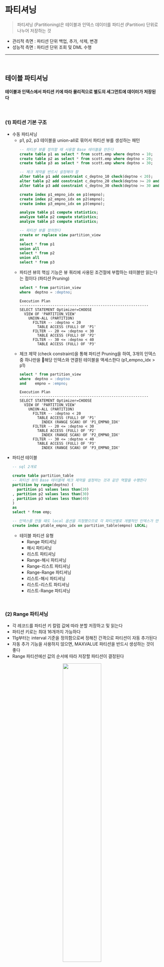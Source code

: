 # 파티셔닝
> 파티셔닝 (Partitioning)은 테이블과 인덱스 데이터를 파티션 (Partition) 단위로 나누어 저장하는 것
* 관리적 측면 : 파티션 단위 백업, 추가, 삭제, 변경
* 성능적 측면 : 파티션 단위 조회 및 DML 수행

<hr>
<br>

## 테이블 파티셔닝
#### 테이블과 인덱스에서 파티션 키에 따라 물리적으로 별도의 세그먼트에 데이터가 저장된다

<br>

### (1) 파티션 기본 구조
* 수동 파티셔닝
  * p1, p2, p3 테이블을 union-all로 묶어서 파티션 뷰를 생성하는 패턴
    ```sql
    -- 파티션 뷰를 정의할 때 사용할 Base 테이블을 만든다
    create table p1 as select * from scott.emp where deptno = 10;
    create table p2 as select * from scott.emp where deptno = 20;
    create table p3 as select * from scott.emp where deptno = 30;
  
    -- 체크 제약을 반드시 설정해야 함
    alter table p1 add constraint c_deptno_10 check(deptno < 20);
    alter table p2 add constraint c_deptno_20 check(deptno >= 20 and deptno < 30);
    alter table p3 add constraint c_deptno_30 check(deptno >= 30 and deptno < 40);
  
    create index p1_empno_idx on p1(empno);
    create index p2_empno_idx on p2(empno);
    create index p3_empno_idx on p3(empno);
  
    analyze table p1 compute statistics;
    analyze table p2 compute statistics;
    analyze table p3 compute statistics;
  
    -- 파티션 뷰를 정의한다
    create or replace view partition_view
    as
    select * from p1
    union all
    select * from p2
    union all
    select * from p3
    ```
  * 파티션 뷰의 핵심 기능은 뷰 쿼리에 사용된 조건절에 부합하는 테이블만 읽는다는 점이다 (파티션 Pruning)
    ```sql
    select * from partition_view
    where  deptno = :deptno;
    ```
    ```
    Execution Plan
    -----------------------------------------------------------
    SELECT STATEMENT Optimizer=CHOOSE
      VIEW OF 'PARTITION_VIEW'
        UNION-ALL (PARTITION)
          FILTER -- :deptno < 20
            TABLE ACCESS (FULL) OF 'P1'
          FILTER -- 20 <= :deptno < 30
            TABLE ACCESS (FULL) OF 'P2'
          FILTER -- 30 <= :deptno < 40
            TABLE ACCESS (FULL) OF 'P3'
    ```
  * 체크 제약 (check constraint)을 통해 파티션 Pruning을 하여, 3개의 인덱스 중 하나만을 해당 인덱스와 연결된 테이블을 액세스한다 (p1_empno_idx > p1)
    ```sql
    select * from partition_view
    where  deptno = :deptno
    and    empno = :empno;
    ```
    ```
    Execution Plan
    -----------------------------------------------------------
    SELECT STATEMENT Optimizer=CHOOSE
      VIEW OF 'PARTITION_VIEW'
        UNION-ALL (PARTITION)
          FILTER -- :deptno < 20
            TABLE ACCESS (FULL) OF 'P1'
              INDEX (RANGE SCAN) OF 'P1_EMPNO_IDX'
          FILTER -- 20 <= :deptno < 30
            TABLE ACCESS (FULL) OF 'P2'
              INDEX (RANGE SCAN) OF 'P2_EMPNO_IDX'
          FILTER -- 30 <= :deptno < 40
            TABLE ACCESS (FULL) OF 'P3'
              INDEX (RANGE SCAN) OF 'P3_EMPNO_IDX'
    ```
* 파티션 테이블
  ```sql
  -- sql 2개로 
  
  create table partition_table
  -- 파티션 뷰의 Base 테이블에 체크 제약을 설정하는 것과 같은 역할을 수행한다
  partition by range(deptno) ( 
    partition p1 values less than(20)
  , partition p2 values less than(30)
  , partition p3 values less than(40)
  )
  as
  select * from emp;

  -- 인덱스를 만들 때도 local 옵션을 지정했으므로 각 파티션별로 개별적인 인덱스가 만들어져, 파티션 뷰 Base 테이블에 각각 인덱스를 만든 것과 같다
  create index ptable_empno_idx on partition_table(empno) LOCAL;
  ```
  * 테이블 파티션 유형 
    * Range 파티셔닝
    * 해시 파티셔닝
    * 리스트 파티셔닝
    * Range-해시 파티셔닝
    * Range-리스트 파티셔닝
    * Range-Range 파티셔닝
    * 리스트-해시 파티셔닝
    * 리스트-리스트 파티셔닝
    * 리스트-Range 파티셔닝

<br>

### (2) Range 파티셔닝
* 각 레코드를 파티션 키 칼럼 값에 따라 분할 저장하고 및 읽는다
* 파티션 키로는 최대 16개까지 가능하다
* 11g부터는 interval 기준을 정의함으로써 정해진 간격으로 파티션이 자동 추가된다
* 자동 추가 기능을 사용하지 않으면, MAXVALUE 파티션을 반드시 생성하는 것이 좋다
* Range 파티션에선 값의 순서에 따라 저장할 파티션이 결정된다

<div align="center">
 <img width="50%" src="https://github.com/PoSungKim/development_study/assets/37537227/56058f79-c027-46e0-8ea2-520eb06b267f">
</div>

```sql
create table 주문 ( 주문번호 number, 주문일자 varchar2(8), 고객id varchar2(5), ...)
partition by range(주문일자) (
  partition p2009_q1 values less than ('20090401')
, partition p2009_q2 values less than ('20090701')
, partition p2009_q3 values less than ('20091001')
, partition p2009_q4 values less than ('20100101')
, partition p2010_q1 values less than ('20100401')
, partition p9999_mx values less than ( MAXVALUE )
```

<br>

### (3) 해시 파티셔닝
* 파티션 키에 해시 함수를 적용한 결과 값이 같은 레코드를 같은 파티션 세그먼트에 저장해 두는 방식이다
* 데이터 분포가 고르고 distinct value 개수가 많은 칼럼을 해시 파티션 기준 칼럼을 선정하는 것이 좋다
  * Range 및 리스트 파티셔닝과 다르게 해시 파티셔닝은 파티션 개수만 사용자가 결정하고 데이터를 분산시키는 해싱 알고리즘은 오라클이 결정하기 때문
* 등치(=) 조건 또는 IN-LIST 조건으로 검색할 때만 파티션 Pruning이 작동한다

<div align="center">
 <img width="50%" src="https://github.com/PoSungKim/development_study/assets/37537227/cec014c7-53a7-4526-9d73-87f71ff96248">
</div>

```sql
create table 고객 ( 고객id varchar2(5), 고객명 varchar2(10), ...)
partition by hash( 고객id ) partitions 4;
```

* 병렬 쿼리 성능 향상
* DML 경합 분산
  * 데이터 입력되는 테이블 블록에도 경합이 발생한다
  * 입력할 블록을 할당받기 위한 Freelist 조회 때문에 세그먼트 헤더 블록에 대한 경합이 더 자주 발생한다
  * Right Growing 인덱스도 해시 파티셔닝한 인덱스로 경합 발생 가능성을 낮출 수 있다
* 모두 트랜잭션이 많이 발생하는 대용량 거래 테이블일 때 효과가 극대화된다
  * 보통, Range와 해시 파티셔닝을 조합한 결합 인덱스를 주로 사용한다

<br>

### (4) 리스트 파티셔닝
* 사용자에 의해 미리 정해진 그룹핑 기준에 따라 데이터를 분할 저장하는 방식

<div align="center">
 <img width="50%" src="https://github.com/PoSungKim/development_study/assets/37537227/ab98d055-d0c2-4790-9042-b07d7d68647d">
</div>

```sql
create table 인터넷매물 ( 물건코드 varchar2(5), 지역분류 varchar2(4), ...)
partition by list( 지역분류 ) (
  partition p_지역1 values ('서울')
, partition p_지역2 values ('경기', '인천')
, partition p_지역3 values ('부산', '대구', '대전', '광주')
, partition p_기타 values (DEFAULT) -- 기타 지역
);
```

* 리스트 파티션에서는 순서와 상관없이 불연속적인 값의 목록으로써 결정된다
* 리스트 파티션에서는 사용자가 정의한 논리적인 그룹에 따라 분할한다
* default 파티션을 생성해 두어야 안전하다

<br>

### (5) 결합 파티셔닝
* 결합 파티셔닝 (Composite Partitioning)
  * 서브 파티션마다 세그먼트를 하나씩 할당하고, 서브 파티션 단위로 데이터를 저장한다
* (Range + 해시) 결합 파티셔닝
  * 주문 테이블 > 주문일자 > 고객ID
  ```sql
  create table 주문 ( 주분번호 number, 주문일자 varchar2(8), 고객id varchar2(5), ...)
  partition by range(주문일자)
  subpartition by hash(고객id) subpartitions 8
  ( partition p2009_q1 values less than ('20090401')
  , partition p2009_q2 values less than ('20090701')
  , partition p2009_q3 values less than ('20091001')
  , partition p2009_q4 values less than ('20100101')
  , partition p2010_q1 values less than ('20100401')
  , partition p9999_mx values less than ( MAXVALUE )
  );
  ```
  * p2009_q3 파티션에 속한 8개의 서브 파티션을 탐색하는 쿼리
  ```sql
  select * from 주문 where 주문일자 between '20090701' and '20090930';
  ```
  * 주문일자 없이 고객id로만 조회해서 각 Range별로 하나씩, 총 6개의 서브 파티션을 탐색하는 쿼리
  ```sql
  select * from 주문 where 고객id = :custid;
  ```
* (Range + 리스트) 결합 파티셔닝
  * 판매 테이블 > 판매일자 > 판매점
  * 초대형 이력성 테이블을 Range 파티셔닝하고, 각 파티션을 업무적으로 다시 분할하고자 할 때 주로 사용된다
  ```sql
  create table 판매 ( 판매점 varchar2(10), 판매일자 varchar2(8), ... )
  partition by range( 판매일자 )
  subpartition by list( 판매점 )
  subpartition template
  ( subpartition lst_01 values ('강남지점', '강북지점', '강서지점', '강동지점')
  , subpartition lst_02 values ('부산지점', '대전지점')
  , subpartition lst_03 values ('인천지점', '제주지점', '의정부지점')
  , subpartition lst_99 values ( DEFAULT ))
  ( partition p2009_q1 values less than('20090401')
  , partition p2009_q2 values less than('20090701')
  , partition p2009_q3 values less than('20091001')
  , partition 20009_q4 values less than('20100101') );
  ```
* 기타 결합 파티셔닝
  * Range-Range
  * 리시트-해시
  * 리스트-리스트
  * 리스트-Range

<br>

### (6) 11g에 추가된 파티션 유형
* Reference 파티셔닝

  <div align="center">
   <img width="50%" src="https://github.com/PoSungKim/development_study/assets/37537227/213b1eff-9f9c-4af2-acd2-0e39061585fd">
  </div>

  * 부모 테이블 파티션 키를 이용해 자식 테이블을 파티셔닝하는 기능
    * Reference 파티셔닝 기능이 없을 때는, 상품 테이블의 상품대분류 칼럼을 일별상품거래 테이블에 반정규화해야만 했다
      * 상품번호에 졷속적인 칼럼이므로 2차 정규형을 위배하게 된다

    ```sql
    create table 상품 (
      상품번호   number NOT NULL PRIMARY KEY
    , 상품명    varchar2(50)  not null
    , 현재가격   number  not null
    , 상품대분류  varchar2(4)  not null
    , 등록일시   date  not null
    )
    partition by list (상품대분류) (
      partition p1 values ('의류')
    , partition p2 values ('식품')
    , partition p2 values ('가전')
    , partition p2 values ('컴퓨터')
    );
  
    create table 일별상품거래 (
      상품번호 number NOT NULL
    , 거래일자 varchar2(8)
    , 판매가격 number
    , 판매수량 number
    , 판매금액 number
    , constraint 일별상품거래_fk foreign key (상품번호) references 상품
    )
    partition by reference (일별상품거래_fk); -- Refernce 파티셔닝
    ```

* Interval 파티셔닝
  * Range 파티션을 생성할 때 interval 기준을 정의함으로써 정해진 가격으로 파티션이 자동 추가되는 기능
  * 1 Month Interval
    ```sql
    create table 주문일자 (주문번호 number, 주문일시 date, ...)
    partition by range(주문일시) INTERVAL(NUMTOYMINTERVAL(1, 'MONTH'))
    (
    , ...
    , partition p200908 values less than(to_date('2009/09/01', 'yyyy/mm/dd'))
    , partition p200909 values less than(to_date('2009/10/01', 'yyyy/mm/dd'))
    , partition p200910 values less than(to_date('2009/11/01', 'yyyy/mm/dd'))
    );
    ```
  * 100000 Interval
    ```sql
    create table 고객 (고객번호 number, 고객명 varchar2(20), ...)
    partition by range(고객번호) INTERVAL(100000)
    (
    , partition p_cust1 values less than(100001)
    , partition p_cust1 values less than(200001)
    , partition p_cust1 values less than(300001)
    );
    ```
  
<br>
<hr>
<br>

## 파티션 Pruning
#### 하드파싱이나 실행 시점에 SQL 조건절을 분석하여 읽지 않아도 되는 파티션 세그먼트를 액세스 대상에서 제외시키는 기능

<br>

### (1) 기본 파티션 Pruning
* 기본 파티션 Pruning 유형
  * 정적 (Static) 파티션 Pruning
    * 파티션 키 칼럼을 상수 조건으로 조회하는 경우에 작동
    * 쿼리 최적화 시점에 미리 결정된다
    * Pstart(partition start), Pstop(partition stop) 칼럼에는 파티션 번호가 출력
  * 동적 (Dynamic) 파티션 Pruning
    * 파티션 키 칼럼을 바인드 변수로 조회하는 경우에 작동
    * 실행 시점에 입력값에 따라 결정된다
    * Pstart(partition start), Pstop(partition stop) 칼럼에는 KEY가 출력
    * NL 조인에서 Inner 테이블이 조인 칼럼 기준으로 파티셔닝 되어 있다면 동적 Pruning 작동된다
* 파티션 Pruning 기능에 따른 실행계획 비교
  * 파티션 Pruning 테스트 환경 세팅
    ```sql
    create table t ( key, no, data )
    partition by range(no) (
      partition p01 values less than(11)
    , partition p02 values less than(21)
    , partition p03 values less than(31)
    , partition p04 values less than(41)
    , partition p05 values less than(51)
    , partition p06 values less than(61)
    , partition p07 values less than(71)
    , partition p08 values less than(81)
    , partition p09 values less than(91)
    , partition p10 values less than(maxvalue)
    )
    as
    select lpad(rownum, 6, '0'), mod(rownum, 100) + 1, lpad(rownum, 10, '0')
    from   dual
    connect by level <= 999999
    ```
  * 상수 조건을 통한 정적 파티션 Prunning
    ```sql
    -- 파티션 10개 중 (3~5), 즉 3,4,5 번째 파티션만 사용하는 케이스
    select count(*) from t where no between 30 and 50;
    ```
    ```
    Id     Operation                             Name             Pstart           Pstop
    ----   -----------------------------------   --------------   --------------   --------------
    0      SELECT STATEMENT
    1        SORT AGGREGATE
    2          PARTITION RANGE ITERATOR                           3                5
    3            TABLE ACCESS FULL               T                3                5
    ```
  * 바인딩 변수를 통한 동적 파티션 Pruning
    ```sql
    -- 하드파싱 시점에서 액세스할 파티션을 결정할 수 없기 때문에 KEY 값으로 세팅되어 있다
    select count(*) from t where no between :a and :b;
    ```
    ```
    Id     Operation                             Name             Pstart           Pstop
    ----   -----------------------------------   --------------   --------------   --------------
    0      SELECT STATEMENT
    1        SORT AGGREGATE
    2          FILTER
    3            PARTITION RANGE ITERATOR        T                KEY              KEY
    4              TABLE ACCESS FULL             T                KEY              KEY
    ```
  * 상수 및 IN-List 조건을 통한 파티션 Pruning
    ```sql
    select count(*) from t where no in (30, 50);
    ```
    ```
    Id     Operation                             Name             Pstart           Pstop
    ----   -----------------------------------   --------------   --------------   --------------
    0      SELECT STATEMENT
    1        SORT AGGREGATE
    2          PARTITION RANGE INLIST                             KEY(I)           KEY(I)
    3            TABLE ACCESS FULL               T                KEY(I)           KEY(I)
    ```
  * NL 조인 테스트 환경 세팅
    ```sql
    create table n
    as
    select level no from dual connect by level <= 100;
    ```
  * NL조인에서 inner table을 통한 동적 파티션 Pruning
    ```sql
    select /*+ leading(n) use_nl(t) */ *
    from   n, t
    where  t.no = n.no;
    ```
    ```
    Id     Operation                             Name             Pstart           Pstop
    ----   -----------------------------------   --------------   --------------   --------------
    0      SELECT STATEMENT
    1        NESTED LOOPS
    2          TABLE ACCESS FULL                 N                
    3          PARTITION RANGE ITERATOR                           KEY              KEY
    4            TABLE ACCESS FULL               T                KEY              KEY
    ```
  * 결합 파티션 테스트 환경 세팅
    ```sql
    create table t ( key, no, data )
    partition by range(no) subpartition by hash(key) subpartitions 16 (
      partition p01 values less than(11)
    , partition p02 values less than(21)
    , partition p03 values less than(31)
    , partition p04 values less than(41)
    , partition p05 values less than(51)
    , partition p06 values less than(61)
    , partition p07 values less than(71)
    , partition p08 values less than(81)
    , partition p09 values less than(91)
    , partition p10 values less than(maxvalue)
    )
    as
    select lpad(rownum, 6, '0'), mod(rownum, 100) + 1, lpad(rownum, 10, '0')
    from   dual
    connect by level <= 999999
    ```
  * 상수 조건을 통한 정적 파티션 Prunning
    ```sql
    -- 파티션 10개 중 (3~5), 즉 3,4,5 번째 파티션을 읽었고, 각 파티션에서 (1~16) 서브파티션을 읽어서, 총 48(16*3) 파티션을 읽은 케이스
    select count(*) from t where no between 30 and 50;
    ```
    ```
    Id     Operation                             Name             Pstart           Pstop
    ----   -----------------------------------   --------------   --------------   --------------
    0      SELECT STATEMENT
    1        SORT AGGREGATE
    2          PARTITION RANGE ITERATOR                           3                5
    3            PARTITION HASH ALL                               1                16
    4              TABLE ACCESS FULL             T                33               80
    ```
  * 바인딩 변수를 통한 동적 파티션 Pruning
    ```sql
    -- 하드파싱 시점에서 액세스할 파티션을 결정할 수 없기 때문
    select count(*) from t where no between :a and :b;
    ```
    ```
    Id     Operation                             Name             Pstart           Pstop
    ----   -----------------------------------   --------------   --------------   --------------
    0      SELECT STATEMENT
    1        SORT AGGREGATE
    2          FILTER
    3            PARTITION RANGE ITERATOR                         KEY              KEY
    4              PARTITION HASH ALL                             1                16
    5                TABLE ACCESS FULL           T                KEY              KEY
    ```
* 파티션 Pruning 기능에 따른 I/O 수행량 비교
  * 주 파티션과 서브 파티션에 대한 칼럼 가공 혹은 묵시적 형변환 없이 정상적으로 파티션 Pruning이 작동한 예시)
    ```sql
    select * from t where no = 1 and key = '000100';
    ```
    ```
    call       count  cpu    elapsed  disk   query  current  rows
    --------   -----  -----  -------  -----  -----  -------  -----
    Parse          1  0.000    0.000      0      0        0      0
    Execute        1  0.000    0.000      0      0        0      0
    Fetch          2  0.016    0.007      0     49        0      1
    --------   -----  -----  -------  -----  -----  -------  -----
    total          4  0.016    0.007      0     49        0      1
  
    Rows     Row Source Operation                  
    ------   ----------------------------------------------------------------------------
         1   PARTITION RANGE SINGLE PARTITION: 1 1 (cr=49 pr=0 pw=0 time=5915 us)
         1     PARTITION HASH SINGLE PARTITION: 6 6 (cr=49 pr=0 pw=0 time=5859 us)
         1       TABLE ACCESS FULL T PARTITION: 6 6 (cr=49 pr=0 pw=0 time=5724 us)
    ```
  * 서브 파티션 키 칼럼을 가공했을 때의 예시)
    * 즉, 파티션 키 칼럼도 함부로 가공하면 안 된다
    ```sql
    select * from t where no = 1 and to_number(key) = 100;
    ```
    ```
    call       count  cpu    elapsed  disk   query  current  rows
    --------   -----  -----  -------  -----  -----  -------  -----
    Parse          1  0.000    0.000      0      0        0      0
    Execute        1  0.000    0.000      0      0        0      0
    Fetch          2  0.063    1.056    528    776        0      1
    --------   -----  -----  -------  -----  -----  -------  -----
    total          4  0.063    1.056    528    776        0      1
  
    Rows     Row Source Operation                  
    ------   ----------------------------------------------------------------------------
         1   PARTITION RANGE SINGLE PARTITION: 1 1 (cr=776 pr=528 pw=0 time=1056056 us)
         1     PARTITION HASH ALL PARTITION: 1 16 (cr=776 pr=528 pw=0 time=1056027 us)
         1       TABLE ACCESS FULL T PARTITION: 1 16 (cr=776 pr=528 pw=0 time=1055868 us)
    ```
  * 서브 파티션 키 칼럼에 묵시적 형변환이 발생했을 때의 예시)
    ```sql
    select * from t where no = 1 and key = 100;
    ```
    ```
    call       count  cpu    elapsed  disk   query  current  rows
    --------   -----  -----  -------  -----  -----  -------  -----
    Parse          1  0.000    0.000      0      0        0      0
    Execute        1  0.000    0.000      0      0        0      0
    Fetch          2  0.078    0.955    528    776        0      1
    --------   -----  -----  -------  -----  -----  -------  -----
    total          4  0.078    0.955    528    776        0      1
  
    Rows     Row Source Operation                  
    ------   ------------------------------------------------------------------------------
         1   PARTITION RANGE SINGLE PARTITION: 1 1 (cr=776 pr=528 pw=0 time=954975 us)
         1     PARTITION HASH ALL PARTITION: 1 16 (cr=776 pr=528 pw=0 time=954945 us)
         1       TABLE ACCESS FULL T PARTITION: 1 16 (cr=776 pr=528 pw=0 time=954780 us)
    ```
    ```
    Predicate Information (identified by operation id) :
    ------------------------------------------------------
    3 - filter("NO"=1 AND TO_NUMBER("KEY")=100)
    ```
  * 주 파티션 키 칼럼은 가공하고, 서브 파티션 키 칼럼에는 묵시적 형변환이 발생했을 때의 예시)
    ```sql
    select * from t where to_char(no) = '1' and key = 100;
    ```
    ```
    call       count  cpu    elapsed  disk   query  current  rows
    --------   -----  -----  -------  -----  -----  -------  -----
    Parse          1  0.000    0.000      0      0        0      0
    Execute        1  0.000    0.000      0      0        0      0
    Fetch          2  1.297    7.119   3588   4114        0      1
    --------   -----  -----  -------  -----  -----  -------  -----
    total          4  1.297    7.119   3588   4114        0      1
  
    Rows     Row Source Operation                  
    ------   ----------------------------------------------------------------------------
         1   PARTITION RANGE ALL PARTITION: 1 10 (cr=4114 pr=3588 pw=0 time=7118551 us)
         1     PARTITION HASH ALL PARTITION: 1 16 (cr=4114 pr=3588 pw=0 time=7118551 us)
         1       TABLE ACCESS FULL T PARTITION: 1 160 (cr=4114 pr=3588 pw=0 time=7118551 us)
    ```
* 동적 파티션 Pruning 시 테이블 레벨 통계 사용
  * 통계 레벨
    * 동적 파티션 Pruning : 테이블 레벨 통계
    * 정적 파티션 Pruning : 파티션 레벨 통계
  * 테이블 레벨 통계는 파티션 레벨 통계보다 다소 부정확하다
    * 테이블 레벨 통계를 사용하는 동적 파티션 Pruning의 부작용이다

<br>

### (2) 조인에 사용되는 고급 파티션 Pruning 기법 - 서브쿼리 Pruning (8i~)
* NL 조인할 때 Inner 테이블이 조인 칼럼 기준으로 파티셔닝 되어 있다면 동적 Pruning이 작동한다
  ```sql
  select d.분기, o.주문일자, o.고객ID, o.상품ID, o.주문수량, o.주문금액
  from   일자 d, 주문 o
  where  o.주문일자 = d.일자
  and    d.분기 >= 'Q20071';
  ```
* 다만, 대용량 주문 테이블을 Random 액세스 위주의 NL 방식으로 조인한다면 결코 좋은 성능을 기대할 수 없다
  * 해시 조인 혹은 소트 머지 조인으로 처리하기 부담된다
* 문제점 (모든 파티션을 모두 읽고 조인하고나서 필터링)
  * 2007년 1분기 이후 주문 데이터만 필요한데도 주문 테이블로부터 모든 파티션을 읽어 조인하고서 나중에 분기 조건을 필터링해야 하기 때문이다
* 해결점 (정말 필요한 파티션만 읽기)
  * 바로, 이런 상황에 오라클은 Recursive 서브쿼리를 이용한 동적 파티션 Pruning을 고려한다
    * 딱 필요한 파티션만 스캔할 수 있게 액세스해야 할 파티션 번호 목록을 구하는 쿼리
      ```sql
      select distinct TBL$OR$IDX$PART$SUM(주문, 0, 1, 0, a.일자)
      from   (select 일자 from 일자 where 분기 >= 'Q20071') a
      order by 1;
      ```
  * 서브쿼리 Pruning이 작동할 때의 실행계획
    ```
    Id     Operation                             Name             Pstart           Pstop
    ----   -----------------------------------   --------------   --------------   --------------
    0      SELECT STATEMENT
    1        HASH JOIN
    2          TABLE ACCESS FULL                 일자              
    3          PARTITION RANGE SUBQUERY                           KEY(SQ)          KEY(SQ)
    4            TABLE ACCESS FULL               주문              KEY(SQ)          KEY(SQ)
    ```
    ```
    Predicate Information (identified by operation id) :
    ------------------------------------------------------
    1 - access("O"."주문일자"="D"."일자")
    2 - filter("D"."분기"='Q20074')
    ```
* 우려점
  * KEY(SQ) 방식으로 파티션을 Pruning하려면 드라이빙 테이블을 한 번 더 읽게 되므로 경우에 따라 총 비용이 증가할 수 있다
* 파라미터
  * _subquery_pruning_cost_factor (default: 20)
  * _subquery_pruning_reduction (default: 50)
  * _subquery_pruning_enabled (default: true)
* 파라미터 의미
  * where 조건절을 가진 드라이빙 테이블이 파티션 테이블에 비해 상당히 (적어도 20배 이상) 작을 때
  * 제거될 것으로 예상되는 파티션 개수가 상당히 (최대 전체의 50%) 많을 때
  * 서브쿼리 Pruning이 작동한다
 
<br>

### (3) 조인에 사용되는 고급 파티션 Pruning 기법 - 조인필터 Pruning (11g~)
* 조인필터 Pruning 도입 배경
  * 서브쿼리 Pruning은 드라이빙 테이블을 한 번 더 액세스하는 추가비용이 발생한다
  * 따라서, 블룸 필터(Bloom Filter) 알고리즘 기반 조인필터 Pruning 방식을 도입했다
* 블룸 필터 (Bloom Filter) 알고리즘
  * Hash 함수를 통해 교집합이 아닌 것이 확실한 원소를 찾는 것에 목적이 있는 알고리즘
  * 특정 Array를 만들고, Array 크기만큼의 인덱스 번호를 리턴하는 Hash 함수를 다건 만들어서 특정 집합의 각 요소별로 수행하고, 다른 집합의 각 요소별로 수행하면서 Array 인덱스 번호가 모두 겹치는 요소는 교집합에 포함될 확률이 높은 요소이니 교집합 연산에 포함시킨다
* 블룸 필터 알고리즘에서 false positive를 줄이는 방법
  * Array 사이즈를 증가시킨다
* 조인 필터(=블룸 필터) Pruning
  * 오라클은 성능 향상을 위해 여러 곳에 이 알고리즘을 사용하는데, 그 중 대표적인 예시가 파티션 Pruning이다
  * 즉, 파티션 테이블과 조인할 때, 읽지 않아도 되는 파티션을 제거해주는 알고리즘으로 사용된다
* 조인필터 Pruning이 작동할 때의 실행계획
  ```
  Rows     Row Source Operation                  
  ------   ----------------------------------------------------------------------------
  480591   HASH JOIN (cr=3827 pr=0 pw=0 time=4946 us ...)
      12     PART JOIN FILTER CREATE :BF0000 (cr=4 pr=0 pw=0 time=18 us ...)
      12       TABLE ACCESS FULL 일자 (cr=4 pr=0 pw=0 time=6 us ...)
  480591     PARTITION RANGE JOIN-FILTER PARTITION: :BF0000 :BF0000 (cr=3827 pr=0 ...)
  480591       TABLE ACCESS FULL 주문 PARTITION: :BF0000 :BF0000 (cr=4 pr=0 pw=0 time=6 us ...)
  ```
  * PART JOIN FILTER CREATE
    * 블룸 필터를 생성하는 단계
  * PARTITION RANGE JOIN-FILTER
    * 블룸 필터를 이용해 파티션 Pruning하는 단계

<br>

### (4) SQL 조건절 작성 시 주의사항
* 테스트 환경 세팅
  ```sql
  create table 고객
  partition by range(가입)
  ( partition m01 values less than ('20090201')
  , partition m02 values less than ('20090301')
  , partition m03 values less than ('20090401')
  , partition m04 values less than ('20090501')
  , partition m05 values less than ('20090601')
  , partition m06 values less than ('20090701')
  , partition m07 values less than ('20090801')
  , partition m08 values less than ('20090901')
  , partition m09 values less than ('20091001')
  , partition m10 values less than ('20091101')
  , partition m11 values less than ('20091201')
  , partition m12 values less than ('20100101'))
  as
  select rownum 고객ID
       , dbms_random.string('a', 20) 고객명
       , to_char(to_date('20090101', 'yyyymmdd') + (rownum - 1), 'yyyymmdd') 가입일
  from   dual
  connect by level <= 365;
  ```
* like절을 사용하면 의도했던 m10에 더불어 m9까지 조회한다
  * like절이면, '2009100+',2009100-','2009100%' 등 무궁무진하게 많으면서 `20091001`보다 작은 값들을 고려하기 때문
  ```sql
  select * from 고객
  where  가입일 like '200910%';
  ```
  ```
  Id     Operation                             Name             Pstart           Pstop
  ----   -----------------------------------   --------------   --------------   --------------
  0      SELECT STATEMENT
  1        PARTITION RANGE ITERATOR                              9               10
  2          TABLE ACCESS FULL                 주문               9               10
  ```
* like 보다는 between절을 사용하는 것이 좋다
  ```sql
  select * from 고객
  where  가입일 between '20091001' and '20091031';
  ```
  ```
  Id     Operation                             Name             Pstart           Pstop
  ----   -----------------------------------   --------------   --------------   --------------
  0      SELECT STATEMENT
  1        PARTITION RANGE SINGLE                               10               10
  2          TABLE ACCESS FULL                 고객              10               10
  ```
* 쿼리 수정이 어렵다면, 파티션 키를 변경해줄 수도 있다
  ```sql
  create table 고객
  partition by range(가입)
  ( partition m01 values less than ('200902')
  , partition m02 values less than ('200903')
  ...
  , partition m11 values less than ('200912')
  , partition m12 values less than ('201001'))
  as
  select rownum 고객ID
       , dbms_random.string('a', 20) 고객명
       , to_char(to_date('20090101', 'yyyymmdd') + (rownum - 1), 'yyyymmdd') 가입일
  from   dual
  connect by level <= 365;
  ```
  ```sql
  select * from 고객
  where  가입일 like '200910%';
  ```
  ```
  Id     Operation                             Name             Pstart           Pstop
  ----   -----------------------------------   --------------   --------------   --------------
  0      SELECT STATEMENT
  1        PARTITION RANGE SINGLE                               10               10
  2          TABLE ACCESS FULL                 주문              10               10
  ```

<br>
<hr>
<br>

## 인덱스 파티셔닝
#### 

<br>

### (1) 인덱스 파티션 유형
* 테이블 파티셔닝
  * 비파티션 테이블 (Non-partitioned Table)
  * 파티션 테이블 (Partitioned Table)
* 인덱스 파티셔닝
  * 비파티션 인덱스 (Non-partitioned Index)
  * 글로벌 파티션 인덱스 (Global Partitioned Index) : 로컬 파티션이 아닌 파티션 인덱스이며, 테이블 파티션과 독립적인 구성 (파티션 키, 파티션 기준 값)을 갖는 인덱스
  * 로컬 파티션 인덱스 (Local Partitioned Index) : 각 테이블 파티션과 인덱스 파티션이 서로 1:1 대응 관계가 되도록 오라클이 자동으로 관리하는 파티션 인덱스

<div align="center">
 <img width="50%" src="https://github.com/PoSungKim/development_study/assets/37537227/f8b8c424-2793-492c-85d5-1539e5333e39">
</div>

<br>

### (2) 로컬 파티션 인덱스
* 각 인덱스 파티션이 테이블 파티션과 1:1 대응 관계를 가진다
  * Index Equipartitioned with Table
* 파티션 키를 사용자가 따로 정의하지 않아도 오라클이 자동으로 관리한다는 것이 특정
  * 테이블 파티션 구성에 변경 (drop, exchange, split 등)이 생기더라도 인덱스를 재생성할 필요가 없다

<div align="center">
 <img width="50%" src="https://github.com/PoSungKim/development_study/assets/37537227/10dc35b3-e772-4991-a901-251d7d0d6d9d">
</div>

<br>

### (3) 비파티션 인덱스
* 파티셔닝하지 않은 인덱스
  * 인덱스 : 테이블 = 1 : M 관계

<div align="center">
 <img width="50%" src="https://github.com/PoSungKim/development_study/assets/37537227/a16f666e-f86b-42de-8856-ba7c4ba7ef0f">
</div>

<br>

### (4) 글로벌 파티션 인덱스
* 인덱스가 테이블 구성과 독립적인 구성을 갖는다
* 제약사항 때문에 오히려 효용성이 낮은 편
  * 기준 테이블의 파티션 구성에 변경 (drop, exchange, split 등)이 생길 때마다 인덱스가 unusable 상태로 바뀌고 그때마다 인덱스를 재생성해야 한다
  * 단, 9i부터 아래의 옵션을 주면 파티션 DDL 작업에 의해 영향받는 인덱스 레코드를 자동으로 갱신하여 인덱스가 unusable 상태로 빠지지 않는다
    ```sql
    alter table ...
    split partition ...
    update global indexes;
    ```
  * 참고로, 파티션 DDL로 인해 영향 받는 레코드 5% 미만이여야 한다; 이상이면, 인덱스 재생성보다 느릴 수 있다
  
<div align="center">
 <img width="50%" src="https://github.com/PoSungKim/development_study/assets/37537227/2c3d627f-a28e-444f-bf3f-6e84c1e02ff2">
</div>

* 테이블 파티션과의 관계
  * 기본적으로 M:M 관계
  * 1:1 관계로 수동으로 구성하더라도 기준 테이블 구성에 변경사항 발생하면 인덱스 재생성 필요
* 글로벌 해시 파티션 인덱스
  * Range 파티션 및 해시 파티션 가능
  * 글로벌 결합 (Composite) 인덱스 파티셔닝은 불가능

<br>

### (5) Prefixed vs. Nonprefixed
* 인덱스 파티션 키 칼럼이 인덱스 구성상 왼쪽 선두 칼럼에 위치하는지에 따른 구분이다
  * Prefixed : 파티션 인덱스를 생성할 때, 파티션 키 칼럼을 인덱스 키 칼럼 왼쪽 선두에 두는 것을 말한다
  * Nonprefixed : 파티션 인덱스를 생성할 때, 파티션 키 칼럼을 인덱스 키 칼럼 왼쪽 선두에 두지 않는 것을 말한다

<div align="center">
 
  |                      | Prefixed | Nonprefixed |
  |----------------------|----------|-------------|
  | 로컬 파티션 인덱스   | 1        | 2           |
  | 글로벌 파티션 인덱스 | 3        |  4 (Not Support) |

</div>

* 총 4가지 유형으로 정리된다
  * 비파티션 인덱스
  * 글로벌 Prefixed 파티션 인덱스
  * 로컬 Prefixed 파티션 인덱스
  * 로컬 Nonprefixed 파티션 인덱스

<br>

### (6) 파티션 인덱스 구성 예시
<div align="center">
 <img width="80%" src="https://github.com/PoSungKim/development_study/assets/37537227/b8c3599f-7737-4277-b5da-2ad170f8de3a" >
</div>

* 인덱스 파티셔닝
    * 파티션 테이블 (Partition Table) 세팅
        ```sql
        create table t (gubun
                    , seq, seq_name, seq_cls
                    , seq2, seq2_name, seq2_cls
        )
        partition by range(seq) (
            partition p1 values less than(100)
            , partition p2 values less than(200)
            , partition p3 values less than(300)
            , partition p4 values less than(maxvalue)
        )
        as
        select 1
            , rownum, dbms_random.string('u', 10), 'A'
            , rownum, dbms_random.string('1', 10), 'B'
        from   dual
        connect by level <= 400;
        ```
    * 로컬 파티션 인덱스 (Local Partition Index) 세팅
        * Unique 파티션 인덱스를 만들 때 파티션 키 칼럼이 인덱스 칼럼에 포함되어야 한다
        ```sql
        -- Unique 로컬 파티션 인덱스
        create unique index t_idx1 on t (gubun, seq2) LOCAL;
        
        -- 에러 발생 : ORA-14039: partitioning columns must form a subset of key columns of a UNIQUE index
        -- 테이블 파티션 키 칼럼을 상속받아 seq가 파티션 키 칼럼인데, 이 칼럼을 인덱스 칼럼에 포함되지 않아 에러가 발생한 케이스
        ```

        ```sql
        -- Unique 비파티션 인덱스
        create unique index t_idx1 on t (gubun, seq2);
        
        -- 정상 처리
        -- 로컬 파티션 인덱스의 제약이 없기 때문에 Unique 인덱스 생성이 정상처리된 케이스
        ```

        ```sql
        -- Unique 로컬 Non-prefixed 파티션 인덱스
        create unique index t_idx2 on t (gubun, seq) LOCAL;
        
        -- 정상 처리
        -- 파티션 키를 인덱스 구성 칼럼에 포함시켰기 때문에 정상처리된 케이스
        ```

        ```sql
        -- Unique 로컬 Prefixed 파티션 인덱스
        create unique index t_idx9 on t(seq, gubun, seq2) LOCAL;

        -- 정상 처리
        -- 파티션 키를 인덱스 구성 칼럼에 포함시켰기 때문에 정상처리된 케이스
        ```

        ```sql
        -- 로컬 Prefixed 파티션 인덱스
        create index t_idx3 on t(seq, gubun) LOCAL;

        -- 로컬 인덱스이기 때문에 파티션 키는 seq이며, 해당 seq 칼럼이 선두 칼럼에 위치하는 케이스
        ```

        ```sql
        -- 로컬 Non-prefixed 파티션 인덱스
        create index t_idx4 on t(seq_name, seq) LOCAL;

        -- 로컬 인덱스이기 때문에 파티션 키는 seq이며, 해당 seq 칼럼이 선두 칼럼에 위치하지 않는 케이스
        ```
    * 글로벌 파티션 인덱스 (Global Partition Index) 세팅
        ```sql
        -- 글로벌 Non-prefixed 파티션 인덱스
        create index t_idx5 on t(seq_cls, seq) GLOBAL
        partition by range(seq) (
            partition p1 values less than(100)
        ,   partition p2 values less than(200)
        ,   partition p3 values less than(300)
        ,   partition p4 values less than(maxvalue)
        );
        
        -- 에러 발생 : ORA-14038: GLOBAL partitioned index must by prefixed
        -- 로컬 파티션 인덱스와 달리, 글로벌 파티션 인덱스는 Non-prefix 파티션 인덱스를 지원하지 않는다
        ```
        
        ```sql
        -- 글로벌 Prefixed 파티션 인덱스
        create index t_idx5 on t(seq, seq_cls) GLOBAL
        partition by range(seq) (
            partition p1 values less than(100)
        ,   partition p2 values less than(200)
        ,   partition p3 values less than(300)
        ,   partition p4 values less than(maxvalue)
        );
        
        -- 테이블 파티션키가 Prefix로 붙은 파티션 인덱스이고 앞선 로컬 파티션 인덱스와 동일한 칼럼 구성도를 가지고 있지만, 우리는 이를 "로컬 파티션 인덱스"라고 부르지는 않는다
        ```
        
        ```sql
        -- 글로벌 Prefixed 파티션 인덱스
        create index t_idx6 on t(seq, seq_name) GLOBAL
        partition by range(seq) (
            partition p1 values less than(200)
        ,   partition p2 values less than(maxvalue)
        );

        -- 키 값 구간 정의가 다르므로 직전 글로벌 파티션 인덱스와는 다른 글로벌 파티션 인덱스이다
        -- 테이블 : 인덱스 = M : 1 관계
        ```

        ```sql
        -- 글로벌 Prefixed 파티션 인덱스
        create index t_idx7 on t(seq, seq_name, seq_cls) GLOBAL
        partition by range(seq) (
            partition p1 values less than(50)
        ,   partition p2 values less than(100)
        ,   partition p3 values less than(150)
        ,   partition p4 values less than(200)
        ,   partition p5 values less than(250)
        ,   partition p6 values less than(300)
        ,   partition p7 values less than(350)
        ,   partition p8 values less than(maxvalue)
        );
        
        -- 동일하게 키 값 구간 정의가 다르므로 직전 글로벌 파티션 인덱스와는 다른 글로벌 파티션 인덱스이다
        -- 테이블 : 인덱스 = 1 : M 관계
        ```

        ```sql
        -- 글로벌 Prefixed 파티션 인덱스
        create index t_idx8 on t(seq2) GLOBAL
        partition by range(seq2) (
            partition p1 values less than(50)
        ,   partition p2 values less than(100)
        ,   partition p3 values less than(150)
        ,   partition p4 values less than(200)
        ,   partition p5 values less than(250)
        ,   partition p6 values less than(300)
        ,   partition p7 values less than(350)
        ,   partition p8 values less than(maxvalue)
        );

        -- 테이블 파티션 키를 다른 칼럼으로 글로벌 파티션 인덱스를 생성하면, 항상 M:M(테이블:인덱스)관계를 갖는다
        ```

    * 인덱스 정보 딕셔너리 조회
      ```sql
      select i.index_name, i.uniqueness, p.locality
      , p.alignment,  i.partitioned, p.partition_count
      from   user_indexes i, user_part_indexes p
      where  i.table_name = 'T'
      and    p.TABLE_NAME(+) = i.TABLE_NAME
      and    p.INDEX_NAME(+) = i.INDEX_NAME
      order by 1;
      ```
      * T_IDX1 : Unique 비파티션 인덱스
      * T_IDX9 : Unique 로컬 Prefixed 파티션 인덱스
      * T_IDX2 : Unique 로컬 Nonprefixed 파티션 인덱스
      * T_IDX3 : Nonunique 로컬 Prefixed 파티션 인덱스
      * T_IDX4 : Nonunique 로컬 Nonprefixed 파티션 인덱스
      * T_IDX5~8 : Nonunique 비파티션 인덱스

      <div align="center">
        <img width="80%" src="https://github.com/PoSungKim/development_study/assets/37537227/28d81644-7655-4ffb-9e13-cf79e4174913" >
      </div>

<br>

### (7) 글로벌 파티션 인덱스의 효용성
* 글로벌 파티션 인덱스
  * 경합을 분산시키기 위해 글로벌 해시 파티셔닝을 하는 경우 외에는 거의 사용되지 않고 있다
    * 비파티션 테이블에 대한 글로벌 파티션 인덱스 : 테이블도 굳이 파티션을 하지 않을 정도로 중소형급이면 굳이 인덱스만 별도로 파티셔닝할 필요는 없다
    * 파티션 테이블에 대한 글로벌 파티션 인덱스 : 로컬 파티션 인덱스와 비파티션 파티션 인덱스가 글로벌 파티션 인덱스보다 사용되고 있다 (이유 : 7.1 + 7.2)
* (1) 테이블과 같은 칼럼으로 파티셔닝하는 경우
  * 테이블은 날짜 칼럼 기준으로 월별 파티셔닝하고, 인덱스는 분기별 파티셔닝하는 경우
  * 글로벌 파티션 인덱스에는 Prefixed 파티션만 허용되므로 날짜 칼럼을 선두 칼럼으로 둬야 한다
    * 날짜 조건은 보통 범위검색 조건 (between, 부등호)으로 사용되므로 인덱스 스캔 효율 면에서 불리하다
  * 로컬 Nonprefixed 파티션 인덱스에는 다른 '=' 조건 칼럼을 인덱스 선두 칼럼으로 둘 수 있다
    * 그럼에도, 넓은 범위 조건을 가지고 Inner 테이블 액세스를 위해 사용될 때는 로컬 Nonprefixed 파티션 인덱스에도 비효율이 생긴다
* (2) 테이블과 다른 칼럼으로 파티셔닝하는 경우
  * 테이블 파티션 기준인 날짜 이외 칼럼으로 인덱스를 글로벌 파티셔닝할 수 있는데, 그런 구성은 대게 인덱스를 적정 크기로 유지하려는 데에 목적이 있다
  * 그럼에도, 관리적인 측면에서 로컬 파티션 인덱스의 장점이 더 크기 때문에, 로컬 파티션 인덱스가 더 선호되고 있다

<br>

### (8) 로컬 Nonprefixed 파티션 인덱스의 효용성
* 로컬 Nonprefixed 파티션 인덱스
  * 이력성 데이터를 효과적으로 관리할 수 있고, 인덱스 스캔 효율성을 높이는 데에도 유리하다
* 환경세팅
  * 이력성 테이블 (ex: 일별계좌별거래)은 보통 날짜 칼럼을 파티션 칼럼으로 사용되므로 날짜 칼럼을 기준으로 월 단위 Range 파티셔닝했다고 가정한다
  * 보통, 사용되는 조회성 쿼리 예시)
    ```sql
    select sum(거래량), sum(거래금액)
    from   일별계좌별거래
    where  계좌번호 = :acnt_no
    and    거래일자 between :d1 and :d2
    ```
* 로컬 Prefixed 파티션 인덱스와 비교
  * 등치(=) 조건 칼럼을 선두에 두고 between 같은 범위검색 조건 칼럼은 뒤쪽에 위치시켜야 한다
  * 그런데 Prefixed이면 범위검색이 선두가 되어서 스캔 비효율이 발생한다

  <div align="center">
    <img width="80%" src="https://github.com/PoSungKim/development_study/assets/37537227/785c1e53-020b-4261-a9c0-c10eac5daf02" >
  </div>
  
  * 로컬 Prefixed 파티션 인덱스
    ```sql
    select /*+ index(t local_prefix_index) */ sum(거래량), sum(거래금액)
    from   일별계좌별거래 t
    where  계좌번호 = 100
    and    거래일자 between to_date('20090115', 'yyyymmdd')
                  and     to_date('20091215', 'yyyymmdd')
    ;
    ```
    ```
    call       count  cpu    elapsed  disk   query  current  rows
    --------   -----  -----  -------  -----  -----  -------  -----
    Parse          1  0.000    0.000      0      0        0      0
    Execute        1  0.000    0.000      0      0        0      0
    Fetch          2  0.047    0.049      0    387        0      1
    --------   -----  -----  -------  -----  -----  -------  -----
    total          4  0.047    0.049      0    387        0      1
  
    Rows     Row Source Operation                  
    ------   ----------------------------------------------------------------------------
         1   SORT AGGREGATE (cr=387 pr=0 pw=0 time=49018 us)
        11     PARTITION RANGE ALL PARTITION: 1 12 (cr=387 pr=0 pw=0 time=35421 us)
        11       TABLE ACCESS BY LOCAL INDEX ROWID 일별계좌별거래 PARTITION: 1 12 (cr=387 ...)
        11         INDEX RANGE SCAN LOCAL_PREFIX_INDEX PARTITION: 1 12 (cr=376 ...)
    ```

  * 로컬 Nonprefixed 파티션 인덱스
    ```sql
    select /*+ index(t local_nonprefix_index) */ sum(거래량), sum(거래금액)
    from   일별계좌별거래 t
    where  계좌번호 = 100
    and    거래일자 between to_date('20090115', 'yyyymmdd')
                  and     to_date('20091215', 'yyyymmdd')
    ;
    ```
    ```
    call       count  cpu    elapsed  disk   query  current  rows
    --------   -----  -----  -------  -----  -----  -------  -----
    Parse          1  0.000    0.000      0      0        0      0
    Execute        1  0.000    0.000      0      0        0      0
    Fetch          2  0.000    0.001      0     35        0      1
    --------   -----  -----  -------  -----  -----  -------  -----
    total          4  0.000    0.001      0     35        0      1
  
    Rows     Row Source Operation                  
    ------   ----------------------------------------------------------------------------
         1   SORT AGGREGATE (cr=35 pr=0 pw=0 time=876 us)
        11     PARTITION RANGE ALL PARTITION: 1 12 (cr=35 pr=0 pw=0 time=858 us)
        11       TABLE ACCESS BY LOCAL INDEX ROWID 일별계좌별거래 PARTITION: 1 12 (cr=35 ...)
        11         INDEX RANGE SCAN LOCAL_NONPREFIX_INDEX PARTITION: 1 12 (cr=35 ...)
    ```
  
* 글로벌 Prefixed 파티션 인덱스와 비교
  * 로컬 Prefixed 파티션과 마찬가지로 인덱스 스캔 효율이 나쁘다 (범위검색 조건 때문에)
  * 또한, 과거 파티션 제거 (rolling-out) 및 신규 파티션 추가 (rolling-in) 등의 파티션 단위 작업 시 매번 인덱스를 재생성해야 하는 관리적 비용이 발생한다
 
  <div align="center">
    <img width="80%" src="https://github.com/PoSungKim/development_study/assets/37537227/0cb7f8c4-12d4-4d5c-8fe5-6c849d1b3772" >
  </div>
  
* 비파티션 인덱스와 비교
  * 비파티션 인덱스
    * 장점
      * 계좌번호를 선두로 둔 비파티션 인덱스는 거래일자로 조회하더라도 인덱스 스캔상 비효율은 없다
    * 단점
      * rolling-in 및 rolling-out 등의 관리적 비용
      * 병렬 쿼리가 허용되지 않는다
        ```sql
        select sum(거래량), sum(거래금액)
        from   일별게좌별거래
        where  계좌번호 = :acnt_no;
        ```
  * 로컬 Nonprefixed 파티션 인덱스
    * 장점
      * 병렬 쿼리가 허용된다
      * 여러 병렬 프로세스가 각각 하나의 인덱스 세그먼트를 스캔하도록 함으로써 위 쿼리의 응답 속도를 향상시킬 수 있다
  * 일 단위 파티셔닝
  
    <div align="center">
      <img width="80%" src="https://github.com/PoSungKim/development_study/assets/37537227/d63193c8-3a88-4911-bdf4-e1f739b30814" >
    </div>
    
    * 일파티션으로 테이블이 나뉘어 있다면, 우측처럼 계좌번호만으로 로컬 Nonprefixed 파티션 인덱스를 생성할 수 있다
      * 저장공간을 줄이는 효과
      * 인덱스 스캔 효율은 좌측 로컬 Nonprefixed 파티션 인덱스와 동일한 효과
        * 다만, 거래일자를 읽기 위한 테이블 액세스가 발생하므로 불리하긴 하다
          ```sql
          select sum(거래량), sum(거래금액)
          from   일별게좌별거래
          where  거래일자 between '20090101' and '20090115'
          group by 계좌번호
          ```
        * 좌측 파티션 인덱스처럼 거래일자가 포함되어 있을 때는 테이블 액세스 없이 Index Fast Full Scan 방식으로 처리가 가능하기 때문이다

<br>

### (9) 액세스 효율을 고려한 인덱스 파티셔닝 선택 기준
* DW성 애플리케이션 환경
  * DW/DSS 애플리케이션에는 날짜 칼럼 기준으로 파티셔닝된 이력성 대용량 테이블이 많다
  * 따라서, 관리적 측면에 더불어 병렬 쿼리 활용 측면에서도 로컬 파티션 인덱스가 좋은 선택이다
    * 비파티션 인덱스는 Index Fast Full Scan이 아닌 병렬 쿼리를 활용할 수 없다
    * 로컬 인덱스 중에서는 로컬 Nonprefixed 파티션 인덱스가 유리할 때가 많다
* OLTP성 애플리케이션 환경
  * 비파티션 인덱스
    * 보통 좋은 선택이다
  * 글로벌 파티션 인덱스
    * Right Growing 인덱스에 대한 동시 Insert 경합을 분산할 목적으로 해시 파티셔닝하는 경우가 아니라면 글로벌 파티션 인덱스는 효용성이 낮다
  * 로컬 파티션 인덱스
    * 만약 테이블이 파티셔닝되어 있다면 인덱스 파티셔닝을 고려할 수 있다
    * DDL 이후에 인덱스 재생성이 필요없어서 가용성 측면에서 유리하다
  * 파티션 키 칼럼이 조회 조건에 미포함된 쿼리 비교
    * 로컬 Nonprefixed 파티션 인덱스
    
      | 테이블명 | 테이블 및 인덱스 파티션 키 | 인덱스 정렬 기준<br>(로컬 Nonprefixed 파티션 인덱스) | 조회 조건           |
      |----------|----------------------------|------------------------------------------------------|---------------------|
      | 고객     | 거주지역                   | 고객번호                                             | 고객번호 = :cust_no |
      | 주문     | 주문일자                   | 고객번호 + 주문일자                                  | 고객번호 = :cust_no |
      
      * 모든 인덱스 파티션을 스캔하는 비효율이 발생한다
    * 로컬 Prefixed 파티션 인덱스
   
      | 테이블명 | 테이블 및 인덱스 파티션 키 | 인덱스 정렬 기준<br>(로컬 Prefixed 파티션 인덱스) | 조회 조건           |
      |----------|----------------------------|---------------------------------------------------|---------------------|
      | 고객     | 거주지역                   | 거주지역 + 고객번호                               | 고객번호 = :cust_no |
      | 주문     | 주문일자                   | 고객번호 + 주문일자                               | 고객번호 = :cust_no |
      
      * 아예 사용이 안된다
  * 로컬 Nonprefixed 파티션 인덱스와 로컬 Prefixed 파티션 인덱스가 동일한 성능을 보이는 `=` 조건 검색 쿼리
    ```sql
    select * from 고객 where 고객번호 = :cust_no and 거주지역 = :region;
    ```
  * 로컬 Nonprefixed 파티션 인덱스가 나은 성능을 보이는 `between` 조건 검색 쿼리
    ```sql
    select * from 고객 where 고객번호 = :cust_no and 주문일자 between :odt1 and :odt2;
    ```
  * 파티션 키 칼럼만으로 조회할 때는 로컬 Prefixed 파티션 인덱스를 만들면 된다
    ```sql
    select * from 고객 where 거주지역 = :region;
    select * from 주문 where 주문일자 between :odt1 and :odt2;
    ```
  
<br>

### (10) 인덱스 파티셔닝 제약을 고려한 데이터베이스 설계

<br>
<hr>
<br>
